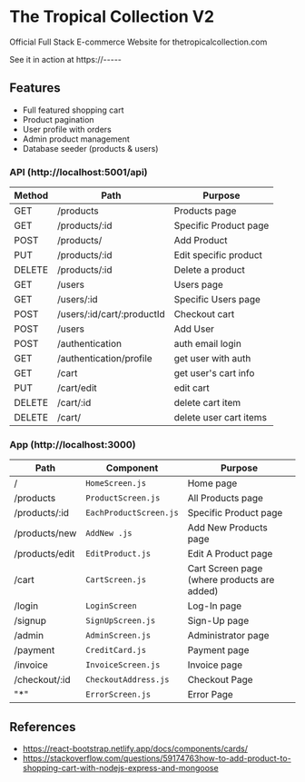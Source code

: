 # The Tropical Collection V2

Official Full Stack E-commerce Website for thetropicalcollection.com

See it in action at https://-----

## Features

- Full featured shopping cart
- Product pagination
- User profile with orders
- Admin product management
- Database seeder (products & users)

### API (http://localhost:5001/api)

| Method | Path                       | Purpose                |
| ------ | -------------------------- | ---------------------- |
| GET    | /products                  | Products page          |
| GET    | /products/:id              | Specific Product page  |
| POST   | /products/                 | Add Product            |
| PUT    | /products/:id              | Edit specific product  |
| DELETE | /products/:id              | Delete a product       |
| GET    | /users                     | Users page             |
| GET    | /users/:id                 | Specific Users page    |
| POST   | /users/:id/cart/:productId | Checkout cart          |
| POST   | /users                     | Add User               |
| POST   | /authentication            | auth email login       |
| GET    | /authentication/profile    | get user with auth     |
| GET    | /cart                      | get user's cart info   |
| PUT    | /cart/edit                 | edit cart              |
| DELETE | /cart/:id                  | delete cart item       |
| DELETE | /cart/                     | delete user cart items |

### App (http://localhost:3000)

| Path           | Component              | Purpose                                     |
| -------------- | ---------------------- | ------------------------------------------- |
| /              | `HomeScreen.js`        | Home page                                   |
| /products      | `ProductScreen.js`     | All Products page                           |
| /products/:id  | `EachProductScreen.js` | Specific Product page                       |
| /products/new  | `AddNew .js`           | Add New Products page                       |
| /products/edit | `EditProduct.js`       | Edit A Product page                         |
| /cart          | `CartScreen.js`        | Cart Screen page (where products are added) |
| /login         | `LoginScreen`          | Log-In page                                 |
| /signup        | `SignUpScreen.js`      | Sign-Up page                                |
| /admin         | `AdminScreen.js`       | Administrator page                          |
| /payment       | `CreditCard.js`        | Payment page                                |
| /invoice       | `InvoiceScreen.js`     | Invoice page                                |
| /checkout/:id  | `CheckoutAddress.js`   | Checkout Page                               |
| "\*"           | `ErrorScreen.js`       | Error Page                                  |

## References

- https://react-bootstrap.netlify.app/docs/components/cards/
- https://stackoverflow.com/questions/59174763how-to-add-product-to-shopping-cart-with-nodejs-express-and-mongoose
